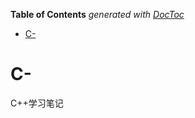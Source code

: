 <!-- START doctoc generated TOC please keep comment here to allow auto update -->
<!-- DON'T EDIT THIS SECTION, INSTEAD RE-RUN doctoc TO UPDATE -->
**Table of Contents**  *generated with [DocToc](https://github.com/thlorenz/doctoc)*

- [C-](#c-)

<!-- END doctoc generated TOC please keep comment here to allow auto update -->

# C-
C++学习笔记
